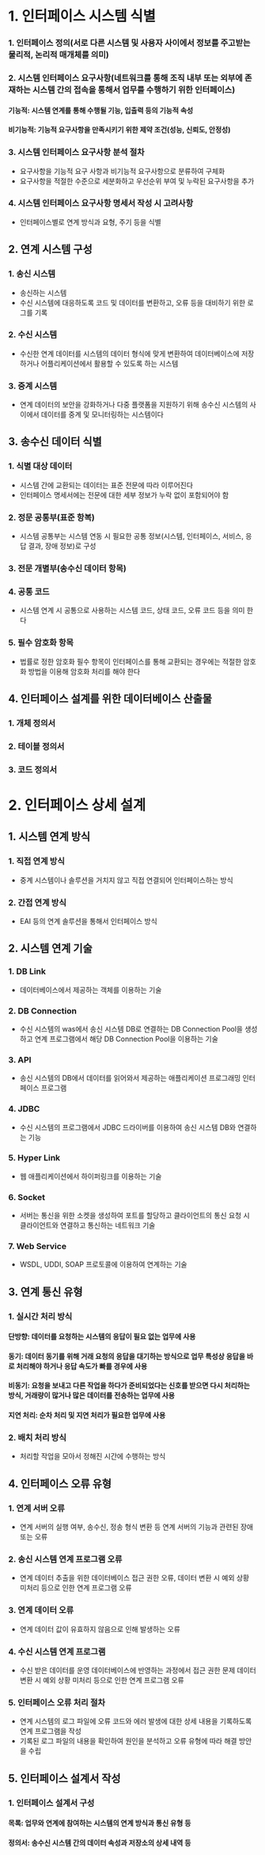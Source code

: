 # 1. 인터페이스 시스템 식별
### 1. 인터페이스 정의(서로 다른 시스템 및 사용자 사이에서 정보를 주고받는 물리적, 논리적 매개체를 의미)
### 2. 시스템 인터페이스 요구사항(네트워크를 통해 조직 내부 또는 외부에 존재하는 시스템 간의 접속을 통해서 업무를 수행하기 위한 인터페이스)
#### 기능적: 시스템 연계를 통해 수행될 기능, 입출력 등의 기능적 속성
#### 비기능적: 기능적 요구사항을 만족시키기 위한 제약 조건(성능, 신뢰도, 안정성)
### 3. 시스템 인터페이스 요구사항 분석 절차
- 요구사항을 기능적 요구 사항과 비기능적 요구사항으로 분류하여 구체화
- 요구사항을 적절한 수준으로 세분화하고 우선순위 부여 및 누락된 요구사항을 추가
### 4. 시스템 인터페이스 요구사항 명세서 작성 시 고려사항
- 인터페이스별로 연계 방식과 요형, 주기 등을 식별
## 2. 연계 시스템 구성
### 1. 송신 시스템
- 송신하는 시스템
- 수신 시스템에 대응하도록 코드 및 데이터를 변환하고, 오류 등을 대비하기 위한 로그를 기록
### 2. 수신 시스템
- 수신한 연계 데이터를 시스템의 데이터 형식에 맞게 변환하여 데이터베이스에 저장하거나 어플리케이션에서 활용할 수 있도록 하는 시스템
### 3. 중계 시스템
- 연계 데이터의 보안을 강화하거나 다중 플랫폼을 지원하기 위해 송수신 시스템의 사이에서 데이터를 중계 및 모니터링하는 시스템이다
## 3. 송수신 데이터 식별
### 1. 식별 대상 데이터
- 시스템 간에 교환되는 데이터는 표준 전문에 따라 이루어진다
- 인터페이스 명세서에는 전문에 대한 세부 정보가 누락 없이 포함되어야 함
### 2. 정문 공통부(표준 항복)
- 시스템 공통부는 시스템 연동 시 필요한 공통 정보(시스템, 인터페이스, 서비스, 응답 결과, 장애 정보)로 구성
### 3. 전문 개별부(송수신 데이터 항목)
### 4. 공통 코드 
- 시스템 연계 시 공통으로 사용하는 시스템 코드, 상태 코드, 오류 코드 등을 의미 한다
### 5. 필수 암호화 항목
- 법률로 정한 암호화 필수 항목이 인터페이스를 통해 교환되는 경우에는 적절한 암호화 방법을 이용해 암호화 처리를 해야 한다
## 4. 인터페이스 설계를 위한 데이터베이스 산출물
### 1. 개체 정의서
### 2. 테이블 정의서
### 3. 코드 정의서

# 2. 인터페이스 상세 설계
## 1. 시스템 연계 방식
### 1. 직접 연계 방식
- 중계 시스템이나 솔루션을 거치지 않고 직접 연결되어 인터페이스하는 방식
### 2. 간접 연계 방식
- EAI 등의 연계 솔루션을 통해서 인터페이스 방식
## 2. 시스템 연계 기술
### 1. DB Link
- 데이터베이스에서 제공하는 객체를 이용하는 기술
### 2. DB Connection
- 수신 시스템의 was에서 송신 시스템 DB로 연결하는 DB Connection Pool을 생성하고 연계 프로그램에서 해당 DB Connection Pool을 이용하는 기술
### 3. API
- 송신 시스템의 DB에서 데이터를 읽어와서 제공하는 애플리케이션 프로그래밍 인터페이스 프로그램
### 4. JDBC
- 수신 시스템의 프로그램에서 JDBC 드라이버를 이용하여 송신 시스템 DB와 연결하는 기능
### 5. Hyper Link
- 웹 애플리케이션에서 하이퍼링크를 이용하는 기술
### 6. Socket
- 서버는 통신을 위한 소켓을 생성하여 포트를 할당하고 클라이언트의 통신 요청 시 클라이언트와 연결하고 통신하는 네트워크 기술
### 7. Web Service
- WSDL, UDDI, SOAP 프로토콜에 이용하여 연계하는 기술
## 3. 연계 통신 유형
### 1. 실시간 처리 방식
#### 단방향: 데이터를 요청하는 시스템의 응답이 필요 없는 업무에 사용
#### 동기: 데이터 동기를 위해 거래 요청의 응답을 대기하는 방식으로 업무 특성상 응답을 바로 처리해야 하거나 응답 속도가 빠를 경우에 사용
#### 비동기: 요청을 보내고 다른 작업을 하다가 준비되었다는 신호를 받으면 다시 처리하는 방식, 거래량이 많거나 많은 데이터를 전송하는 업무에 사용
#### 지연 처리: 순차 처리 및 지연 처리가 필요한 업무에 사용

### 2. 배치 처리 방식
- 처리할 작업을 모아서 정해진 시간에 수행하는 방식

## 4. 인터페이스 오류 유형
### 1. 연계 서버 오류
- 연계 서버의 실행 여부, 송수신, 정송 형식 변환 등 연계 서버의 기능과 관련된 장애 또는 오류
### 2. 송신 시스템 연계 프로그램 오류
- 연계 데이터 추출을 위한 데이터베이스 접근 권한 오류, 데이터 변환 시 예외 상황 미처리 등으로 인한 연계 프로그램 오류
### 3. 연계 데이터 오류
- 연계 데이터 값이 유효하지 않음으로 인해 발생하는 오류
### 4. 수신 시스템 연계 프로그램
- 수신 받은 데이터를 운영 데이터베이스에 반영하는 과정에서 접근 권한 문제 데이터 변환 시 예외 상황 미처리 등으로 인한 연계 프로그램 오류
### 5. 인터페이스 오류 처리 절차
- 연계 시스템의 로그 파일에 오류 코드와 에러 발생에 대한 상세 내용을 기록하도록 연계 프로그램을 작성
- 기록된 로그 파일의 내용을 확인하여 원인을 분석하고 오류 유형에 따라 해결 방안을 수립
## 5. 인터페이스 설계서 작성
### 1. 인터페이스 설계서 구성
#### 목록: 업무와 연계에 참여하는 시스템의 연계 방식과 통신 유형 등
#### 정의서: 송수신 시스템 간의 데이터 속성과 저장소의 상세 내역 등